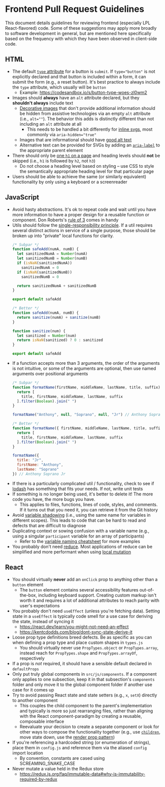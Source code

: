 # Frontend Pull Request Guidelines
This document details guidelines for reviewing frontend (especially LPL React-flavored) code. Some of these suggestions may apply more broadly to software development in general, but are mentioned here specifically based on the frequency with which they have been observed in client-side code.

## HTML
- The default [`type` attribute](https://developer.mozilla.org/en-US/docs/Web/HTML/Element/button#attr-type) for a button is `submit`. If `type="button"` is not explicitly declared and that button is included within a form, it can submit the form (e.g., a reset button). It's best practice to always include the `type` attribute, which usually will be `button`
  - Example: https://codesandbox.io/s/button-type-woes-zl0wm2
- Images should **always** have an `alt` attribute declared, but they **shouldn't always** include text
  - [Decorative images](https://www.w3.org/WAI/tutorials/images/decorative/) that don't provide additional information should be hidden from assistive technologies via an empty `alt` attribute (i.e., `alt=""`). The behavior this adds is distinctly different than not including an `alt` attribute at all
    - This needs to be handled a bit differently for [inline svgs](https://css-tricks.com/accessible-svgs/), most commonly via `aria-hidden="true"`
  - Images that are informational should have [good alt text](https://www.semrush.com/blog/alt-text/#alt-text-best-practices)
  - Alternative text can be provided for SVGs by adding an [`aria-label`](https://developer.mozilla.org/en-US/docs/Web/Accessibility/ARIA/Attributes/aria-label) to the appropriate parent element
- There should only be [one `h1` on a page](https://developer.mozilla.org/en-US/docs/Web/HTML/Element/Heading_Elements#avoid_using_multiple_h1_elements_on_one_page) and heading levels should **not** be skipped (i.e., `h1` is followed by `h2`, not `h3`)
  - Do not choose a heading level based on styling – use CSS to style the semantically appropriate heading level for that particular page
- Users should be able to achieve the same (or similarly equivalent) functionality by only using a keyboard or a screenreader

## JavaScript
- Avoid hasty abstractions. It's ok to repeat code and wait until you have more information to have a proper design for a reusable function or component. Don Roberts's [rule of 3](https://en.wikipedia.org/wiki/Rule_of_three_(computer_programming)) comes in handy
- Utils should follow the [single-responsibility principle](https://en.wikipedia.org/wiki/Single-responsibility_principle). If a util requires several distinct actions in service of a single purpose, those should be broken up into "private" local functions for clarity.
  ```js
  /* Subpar */
  function safeAdd(numA, numB) {
    let sanitizedNumA = Number(numA)
    let sanitizedNumB = Number(numB)
    if (isNaN(sanitizedNumA))
      sanitizedNumA = 0
    if (isNaN(sanitizedNumB))
      sanitizedNumB = 0

    return sanitizedNumA + sanitizedNumB
  }

  export default safeAdd

  /* Better */
  function safeAdd(numA, numB) {
    return sanitize(numA) + sanitize(numB)
  }

  function sanitize(num) {
    let sanitized = Number(num)
    return isNaN(sanitized) ? 0 : sanitized
  }

  export default safeAdd
  ```
- If a function accepts more than 3 arguments, the order of the arguments is not intuitive, or some of the arguments are optional, then use named arguments over positional arguments
  ```js
  /* Subpar */
  function formatName(firstName, middleName, lastName, title, suffix) {
    return [
      title, firstName, middleName, lastName, suffix
    ].filter(Boolean).join(" ")
  }

  formatName("Anthony", null, "Soprano", null, "Jr") // Anthony Soprano Jr

  /* Better */
  function formatName({ firstName, middleName, lastName, title, suffix }) {
    return [
      title, firstName, middleName, lastName, suffix
    ].filter(Boolean).join(" ")
  }

  formatName({
    title: "Jr",
    firstName: "Anthony",
    lastName: "Soprano"
  }) // Anthony Soprano Jr
  ```
- If there is a particularly complicated util / functionality, check to see if [lodash](https://lodash.com/docs/4.17.15) has something that fits your needs. If not, write unit tests
- If something is no longer being used, it's better to delete it! The more code you have, the more bugs you have.
  - This applies to files, functions, lines of code, styles, and comments. If it turns out that you need it, you can retrieve it from the Git history
- Avoid [variable shadowing](https://en.wikipedia.org/wiki/Variable_shadowing) (i.e., using the same name for variables in different scopes). This leads to code that can be hard to read and defects that are difficult to diagnose
- Duplicating context or sowing confusion with a variable name (e.g., using a singular `participant` variable for an array of participants)
  - Refer to the [variable naming cheatsheet](https://github.com/kettanaito/naming-cheatsheet) for more examples
- You probably don't need [reduce](https://developer.mozilla.org/en-US/docs/Web/JavaScript/Reference/Global_Objects/Array/reduce). Most applications of reduce can be simplified and more performant when using [local mutation](https://typeofnan.dev/mutation-isnt-always-bad-in-javascript/)

## React
- You should virtually **never** add an `onClick` prop to anything other than a `button` element
  - The `button` element contains several accessibility features out-of-the-box, including keyboard support. Creating custom markup isn't worth it and requires a lot of additional attributes to reach parity with user's expectations
- You probably don't need `useEffect` (unless you're fetching data). Setting state in a `useEffect` is typically code smell for a use case for deriving the state, instead of syncing it
  - https://react.dev/learn/you-might-not-need-an-effect
  - https://kentcdodds.com/blog/dont-sync-state-derive-it
- Loose prop type definitions breed defects. Be as specific as you can when defining a prop type and place custom shapes in `types.js`
  - You should virtually never use `PropTypes.object` or `PropTypes.array`, instead reach for `PropTypes.shape` and `PropTypes.arrayOf`, respectively
- If a prop is _not_ required, it should have a sensible default declared in `defaultProps`
- Only put truly global components in `src/js/components`. If a component only applies to one subsection, keep it in that subsection's `components` folder and only move it to the global component folder if another use case for it comes up
- Try to avoid passing React state and state setters (e.g., `x`, `setX`) directly to another component
  - This couples the child component to the parent's implementation and typically is more so just rearranging files, rather than aligning with the React component-paradigm by creating a reusable, composable interface
  - Reevaluate your decision to create a separate component or look for other ways to compose the functionality together (e.g., use [`children`](https://react.dev/learn/passing-props-to-a-component#passing-jsx-as-children), move state down, use the [render prop pattern](https://reactjs.org/docs/render-props.html))
- If you're referencing a hardcoded string (or enumeration of strings), place them in `config.js` and reference them via the aliased `config` import location
  - By convention, constants are cased using SCREAMING_SNAKE_CASE
- Never mutate a value held in the Redux store
  - https://redux.js.org/faq/immutable-data#why-is-immutability-required-by-redux